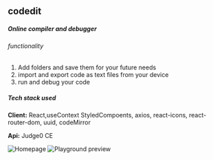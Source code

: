 ## codedit 
##### Online compiler and debugger

###### functionality
1) Add folders and save them for your future needs 
2) import and export code as text files from your device
3) run and debug your code

##### Tech stack used 
**Client:** React,useContext StyledCompoents, axios, react-icons, react-router-dom, uuid, codeMirror

**Api:**  Judge0 CE

![Homepage](https://i.ibb.co/FgSS2jn/codeedit.png)
![Playground preview](https://i.ibb.co/JqBMG4n/codeedit1.png)
